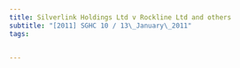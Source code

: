 ```yaml
---
title: Silverlink Holdings Ltd v Rockline Ltd and others 
subtitle: "[2011] SGHC 10 / 13\_January\_2011"
tags:


---
```


